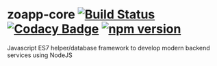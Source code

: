 # zoapp-core [![Build Status](https://travis-ci.org/Zoapp/core.svg?branch=master)](https://travis-ci.org/Zoapp/core) [![Codacy Badge](https://api.codacy.com/project/badge/Grade/1e1915d5265044cf855ed1c5534205ed)](https://www.codacy.com/app/mikbry/core?utm_source=github.com&amp;utm_medium=referral&amp;utm_content=Zoapp/core&amp;utm_campaign=Badge_Grade) [![npm version](https://badge.fury.io/js/zoapp-core.svg)](https://badge.fury.io/js/zoapp-core)
Javascript ES7 helper/database framework to develop modern backend services using NodeJS
